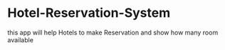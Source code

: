# Hotel-Reservation-System
this app will help Hotels to make Reservation  and show how many room available

